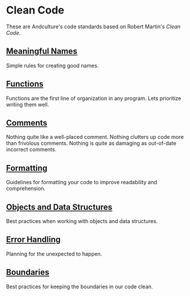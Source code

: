 # Clean Code

These are Andculture's code standards based on Robert Martin's _Clean Code_.

## [Meaningful Names](clean-code/MEANINGFUL-NAMES.md)

Simple rules for creating good names.

## [Functions](clean-code/FUNCTIONS.md)

Functions are the first line of organization in any program. Lets prioritize writing them well.

## [Comments](clean-code/COMMENTS.md)

Nothing quite like a well-placed comment.
Nothing clutters up code more than frivolous comments.
Nothing is quite as damaging as out-of-date incorrect comments.

## [Formatting](clean-code/FORMATTING.md)

Guidelines for formatting your code to improve readability and comprehension.

## [Objects and Data Structures](clean-code/OBJECTS-AND-DATA-STRUCTURES.md)

Best practices when working with objects and data structures.

## [Error Handling](clean-code/ERROR-HANDLING.md)

Planning for the unexpected to happen.

## [Boundaries](clean-code/BOUNDARIES.md)

Best practices for keeping the boundaries in our code clean.
